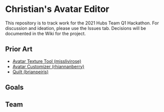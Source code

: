 # Christian's Avatar Editor

This repository is to track work for the 2021 Hubs Team Q1 Hackathon. For discussion and ideation, please use the Issues tab. Decisions will be documented in the Wiki for the project. 

## Prior Art
- [Avatar Texture Tool (misslivirose)](https://github.com/misslivirose/avatar-texture-tool)
- [Avatar Customizer (rhiannanberry)](https://github.com/rhiannanberry/Avatar-Customizer)
- [Quilt (brianpeiris)](https://github.com/brianpeiris/quilt)

## Goals 

## Team
